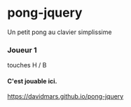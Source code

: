 # pong-jquery
Un petit pong au clavier simplissime

### Joueur 1
touches H / B 

#### C'est jouable ici.
https://davidmars.github.io/pong-jquery
